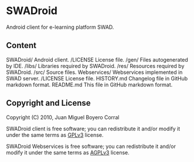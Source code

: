 SWADroid
================================

Android client for e-learning platform SWAD.


Content
-------

SWADroid/         	Android client.
	/LICENSE	License file.
	/gen/		Files autogenerated by IDE.
	/libs/		Libraries required by SWADroid.
	/res/		Resources required by SWADroid.
	/src/		Source files.
Webservices/            Webservices implemented in SWAD server.
	/LICENSE	License file.
HISTORY.md		Changelog file in GitHub markdown format.
README.md		This file in GitHub markdown format.


Copyright and License
---------------------

Copyright (C) 2010, Juan Miguel Boyero Corral

SWADroid client is free software; you can redistribute it and/or modify
it under the same terms as [GPLv3][gplv3] license.

SWADroid Webservices is free software; you can redistribute it and/or modify
it under the same terms as [AGPLv3][agplv3] license.


[gplv3]: http://www.gnu.org/licenses/gpl.html
[agplv3]: http://www.gnu.org/licenses/agpl.html
